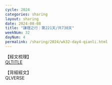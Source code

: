 ```yaml
---
cycle: 2024
categories: sharing
layout: sharing
date: 2024-08-08
title: "謙理之行：第221天/共730天"
weekNum: 32
dayNum: 4
permalink: /sharing/2024/wk32-day4-qianli.html
---
```

【經文梳理】  
[QLTITLE](QLLINK)

【背經經文】  
QLVERSE
